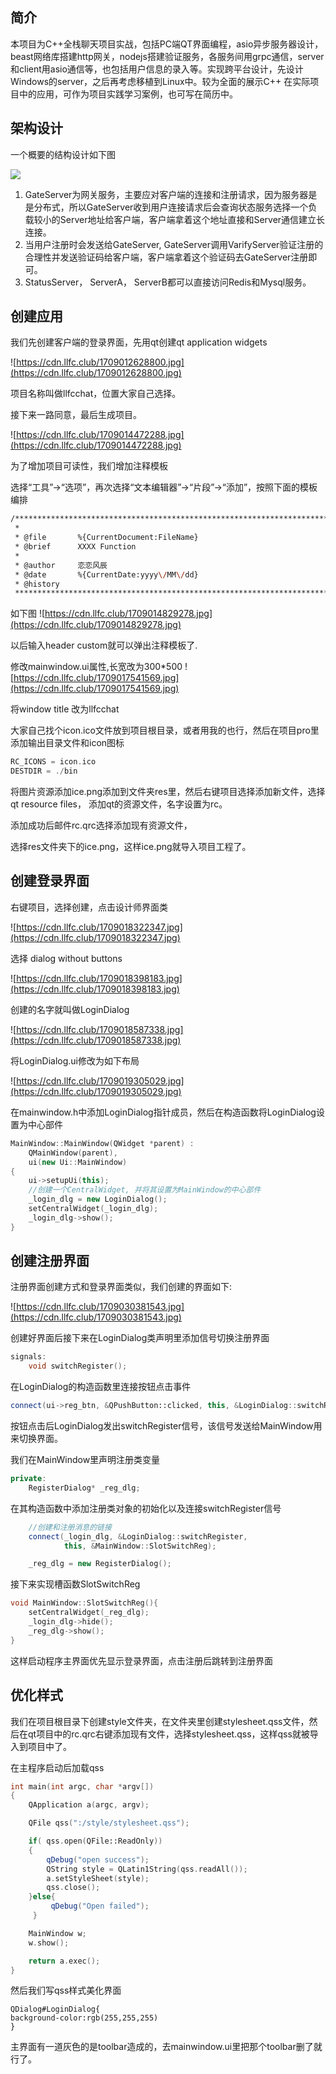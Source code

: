 ## 简介
本项目为C++全栈聊天项目实战，包括PC端QT界面编程，asio异步服务器设计，beast网络库搭建http网关，nodejs搭建验证服务，各服务间用grpc通信，server和client用asio通信等，也包括用户信息的录入等。实现跨平台设计，先设计Windows的server，之后再考虑移植到Linux中。较为全面的展示C++ 在实际项目中的应用，可作为项目实践学习案例，也可写在简历中。

## 架构设计

一个概要的结构设计如下图

![](https://gitee.com/yizhinailong/images/raw/master/images/test/202502151420803.jpg)

1. GateServer为网关服务，主要应对客户端的连接和注册请求，因为服务器是是分布式，所以GateServer收到用户连接请求后会查询状态服务选择一个负载较小的Server地址给客户端，客户端拿着这个地址直接和Server通信建立长连接。
2. 当用户注册时会发送给GateServer, GateServer调用VarifyServer验证注册的合理性并发送验证码给客户端，客户端拿着这个验证码去GateServer注册即可。
3. StatusServer， ServerA， ServerB都可以直接访问Redis和Mysql服务。

## 创建应用
我们先创建客户端的登录界面，先用qt创建qt application widgets

![https://cdn.llfc.club/1709012628800.jpg](https://cdn.llfc.club/1709012628800.jpg)

项目名称叫做llfcchat，位置大家自己选择。

接下来一路同意，最后生成项目。

![https://cdn.llfc.club/1709014472288.jpg](https://cdn.llfc.club/1709014472288.jpg)

为了增加项目可读性，我们增加注释模板

选择“工具”->“选项”，再次选择“文本编辑器”->“片段”->“添加”，按照下面的模板编排

``` bash
/******************************************************************************
 *
 * @file       %{CurrentDocument:FileName}
 * @brief      XXXX Function
 *
 * @author     恋恋风辰
 * @date       %{CurrentDate:yyyy\/MM\/dd}
 * @history    
 *****************************************************************************/
```
如下图
![https://cdn.llfc.club/1709014829278.jpg](https://cdn.llfc.club/1709014829278.jpg)

以后输入header custom就可以弹出注释模板了.

修改mainwindow.ui属性,长宽改为300*500
![https://cdn.llfc.club/1709017541569.jpg](https://cdn.llfc.club/1709017541569.jpg)

将window title 改为llfcchat

大家自己找个icon.ico文件放到项目根目录，或者用我的也行，然后在项目pro里添加输出目录文件和icon图标
``` cpp
RC_ICONS = icon.ico
DESTDIR = ./bin
```

将图片资源添加ice.png添加到文件夹res里，然后右键项目选择添加新文件，选择qt resource files， 添加qt的资源文件，名字设置为rc。

添加成功后邮件rc.qrc选择添加现有资源文件，

选择res文件夹下的ice.png，这样ice.png就导入项目工程了。

## 创建登录界面
右键项目，选择创建，点击设计师界面类

![https://cdn.llfc.club/1709018322347.jpg](https://cdn.llfc.club/1709018322347.jpg)

选择 dialog without buttons

![https://cdn.llfc.club/1709018398183.jpg](https://cdn.llfc.club/1709018398183.jpg)

创建的名字就叫做LoginDialog

![https://cdn.llfc.club/1709018587338.jpg](https://cdn.llfc.club/1709018587338.jpg)


将LoginDialog.ui修改为如下布局

![https://cdn.llfc.club/1709019305029.jpg](https://cdn.llfc.club/1709019305029.jpg)

在mainwindow.h中添加LoginDialog指针成员，然后在构造函数将LoginDialog设置为中心部件
``` cpp
MainWindow::MainWindow(QWidget *parent) :
    QMainWindow(parent),
    ui(new Ui::MainWindow)
{
    ui->setupUi(this);
    //创建一个CentralWidget, 并将其设置为MainWindow的中心部件
    _login_dlg = new LoginDialog();
    setCentralWidget(_login_dlg);
    _login_dlg->show();
}
```
## 创建注册界面

注册界面创建方式和登录界面类似，我们创建的界面如下:

![https://cdn.llfc.club/1709030381543.jpg](https://cdn.llfc.club/1709030381543.jpg)

创建好界面后接下来在LoginDialog类声明里添加信号切换注册界面

``` cpp
signals:
    void switchRegister();
```
在LoginDialog的构造函数里连接按钮点击事件
``` cpp
connect(ui->reg_btn, &QPushButton::clicked, this, &LoginDialog::switchRegister);
```
按钮点击后LoginDialog发出switchRegister信号，该信号发送给MainWindow用来切换界面。

我们在MainWindow里声明注册类变量
``` cpp
private:
    RegisterDialog* _reg_dlg;
```
在其构造函数中添加注册类对象的初始化以及连接switchRegister信号
``` cpp
    //创建和注册消息的链接
    connect(_login_dlg, &LoginDialog::switchRegister,
            this, &MainWindow::SlotSwitchReg);

    _reg_dlg = new RegisterDialog();
```
接下来实现槽函数SlotSwitchReg
``` cpp
void MainWindow::SlotSwitchReg(){
    setCentralWidget(_reg_dlg);
    _login_dlg->hide();
    _reg_dlg->show();
}
```
这样启动程序主界面优先显示登录界面，点击注册后跳转到注册界面

## 优化样式

我们在项目根目录下创建style文件夹，在文件夹里创建stylesheet.qss文件，然后在qt项目中的rc.qrc右键添加现有文件，选择stylesheet.qss，这样qss就被导入到项目中了。

在主程序启动后加载qss
``` cpp
int main(int argc, char *argv[])
{
    QApplication a(argc, argv);

    QFile qss(":/style/stylesheet.qss");

    if( qss.open(QFile::ReadOnly))
    {
        qDebug("open success");
        QString style = QLatin1String(qss.readAll());
        a.setStyleSheet(style);
        qss.close();
    }else{
         qDebug("Open failed");
     }

    MainWindow w;
    w.show();

    return a.exec();
}
```

然后我们写qss样式美化界面
``` qss
QDialog#LoginDialog{
background-color:rgb(255,255,255)
}
```
主界面有一道灰色的是toolbar造成的，去mainwindow.ui里把那个toolbar删了就行了。